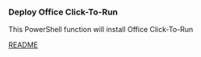 ### Deploy Office Click-To-Run
This PowerShell function will install Office Click-To-Run 

[README](https://github.com/OfficeDev/Office-IT-Pro-Deployment-Scripts/wiki/README_Deploy-OfficeClickToRun)
